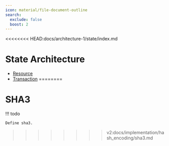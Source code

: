 ```yaml
---
icon: material/file-document-outline
search:
  exclude: false
  boost: 2
---
```


<<<<<<<< HEAD:docs/architecture-1/state/index.md
# State Architecture

- [Resource](./resource.md)
- [Transaction](./transaction.md)
========
# SHA3

!!! todo

    Define sha3.
>>>>>>>> v2:docs/implementation/hash_encoding/sha3.md
